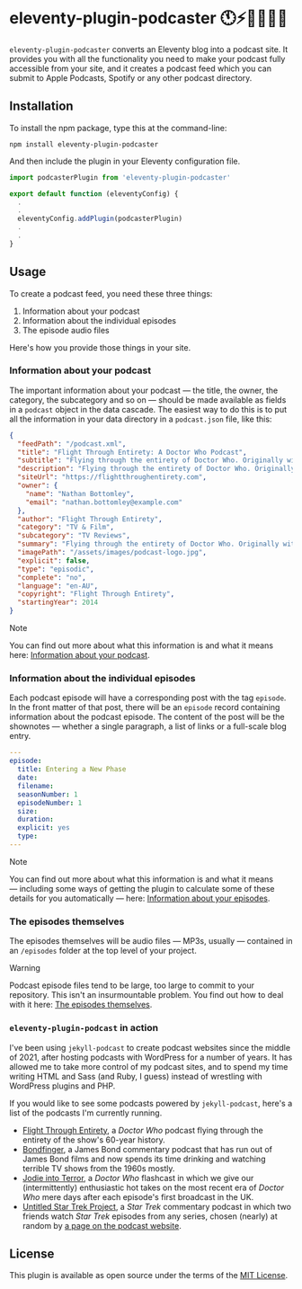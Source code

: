 # eleventy-plugin-podcaster 🕚⚡️🎈🐀🎤📲

`eleventy-plugin-podcaster` converts an Eleventy blog into a podcast site. It provides you with all the functionality you need to make your podcast fully accessible from your site, and it creates a podcast feed which you can submit to Apple Podcasts, Spotify or any other podcast directory.

## Installation

To install the npm package, type this at the command-line:

```shell
npm install eleventy-plugin-podcaster
```

And then include the plugin in your Eleventy configuration file.

```js
import podcasterPlugin from 'eleventy-plugin-podcaster'

export default function (eleventyConfig) {
  .
  .
  eleventyConfig.addPlugin(podcasterPlugin)
  .
  .
}
```

## Usage

To create a podcast feed, you need these three things:

1. Information about your podcast
2. Information about the individual episodes
3. The episode audio files

Here's how you provide those things in your site.

### Information about your podcast

The important information about your podcast — the title, the owner, the category, the subcategory and so on — should be made available as fields in a `podcast` object in the data cascade. The easiest way to do this is to put all the information in your data directory in a `podcast.json` file, like this:

```json
{
  "feedPath": "/podcast.xml",
  "title": "Flight Through Entirety: A Doctor Who Podcast",
  "subtitle": "Flying through the entirety of Doctor Who. Originally with cake, but now with guests.", 
  "description": "Flying through the entirety of Doctor Who. Originally with cake, but now with guests.",
  "siteUrl": "https://flightthroughentirety.com",
  "owner": {
    "name": "Nathan Bottomley",
    "email": "nathan.bottomley@example.com"
  },
  "author": "Flight Through Entirety",
  "category": "TV & Film",
  "subcategory": "TV Reviews",
  "summary": "Flying through the entirety of Doctor Who. Originally with cake,but now with guests.",
  "imagePath": "/assets/images/podcast-logo.jpg",
  "explicit": false,
  "type": "episodic",
  "complete": "no",
  "language": "en-AU",
  "copyright": "Flight Through Entirety",
  "startingYear": 2014
}
```

> [!NOTE]
> You can find out more about what this information is and what it means here: [Information about your podcast](podcast-information.md).

### Information about the individual episodes

Each podcast episode will have a corresponding post with the tag `episode`. In the front matter of that post, there will be an `episode` record containing information about the podcast episode. The content of the post will be the shownotes — whether a single paragraph, a list of links or a full-scale blog entry.

```yaml
---
episode:
  title: Entering a New Phase
  date:
  filename: 
  seasonNumber: 1
  episodeNumber: 1
  size: 
  duration:
  explicit: yes
  type: 
---
```

> [!NOTE]
> You can find out more about what this information is and what it means — including some ways of getting the plugin to calculate some of these details for you automatically — here: [Information about your episodes](episode-information.md).

### The episodes themselves

The episodes themselves will be audio files — MP3s, usually — contained in an  `/episodes` folder at the top level of your project.

> [!WARNING]
> Podcast episode files tend to be large, too large to commit to your repository. This isn't an insurmountable problem. You find out how to deal with it here: [The episodes themselves](episodes.md).

### `eleventy-plugin-podcast` in action

I've been using `jekyll-podcast` to create podcast websites since the middle of 2021, after hosting podcasts with WordPress for a number of years. It has allowed me to take more control of my podcast sites, and to spend my time writing HTML and Sass (and Ruby, I guess) instead of wrestling with WordPress plugins and PHP.

If you would like to see some podcasts powered by `jekyll-podcast`, here's a list of the podcasts I'm currently running.

- [Flight Through Entirety](https://flightthroughentirety.com), a _Doctor Who_ podcast flying through the entirety of the show's 60-year history.
- [Bondfinger](https://bondfinger.com), a James Bond commentary podcast that has run out of James Bond films and now spends its time drinking and watching terrible TV shows from the 1960s mostly.
- [Jodie into Terror](https://jodieintoterror.com), a _Doctor Who_ flashcast in which we give our (intermittently) enthusiastic hot takes on the most recent era of _Doctor Who_ mere days after each episode's first broadcast in the UK.
- [Untitled Star Trek Project](https://untitledstartrekproject.com), a _Star Trek_ commentary podcast in which two friends watch _Star Trek_ episodes from any series, chosen (nearly) at random by [a page on the podcast website](https://untitledstartrekproject.com/randomiser).

## License

This plugin is available as open source under the terms of the [MIT License](https://opensource.org/licenses/MIT).
